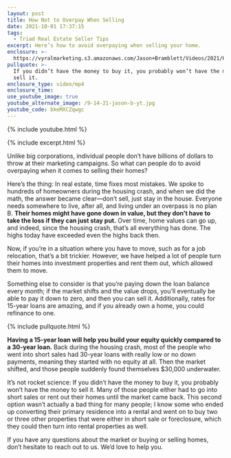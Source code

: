 ```yaml
---
layout: post
title: How Not to Overpay When Selling
date: 2021-10-01 17:37:15
tags:
  - Triad Real Estate Seller Tips
excerpt: Here’s how to avoid overpaying when selling your home.
enclosure: >-
  https://vyralmarketing.s3.amazonaws.com/Jason+Bramblett/Videos/2021/How+Not+to+Overpay+When+Selling+-+Jason+Bramblett+Real+Estate.mp4
pullquote: >-
  If you didn’t have the money to buy it, you probably won’t have the money to
  sell it. 
enclosure_type: video/mp4
enclosure_time:
use_youtube_image: true
youtube_alternate_image: /9-14-21-jason-b-yt.jpg
youtube_code: bkeMXCZqwgc
---
```

{% include youtube.html %}

{% include excerpt.html %}

Unlike big corporations, individual people don’t have billions of dollars to throw at their marketing campaigns. So what can people do to avoid overpaying when it comes to selling their homes?

Here’s the thing: In real estate, time fixes most mistakes. We spoke to hundreds of homeowners during the housing crash, and when we did the math, the answer became clear—don’t sell, just stay in the house. Everyone needs somewhere to live, after all, and living under an overpass is no plan B. **Their homes might have gone down in value, but they don’t have to take the loss if they can just stay put.** Over time, home values can go up, and indeed, since the housing crash, that’s all everything has done. The highs today have exceeded even the highs back then.

Now, if you’re in a situation where you have to move, such as for a job relocation, that’s a bit trickier. However, we have helped a lot of people turn their homes into investment properties and rent them out, which allowed them to move.

Something else to consider is that you’re paying down the loan balance every month; if the market shifts and the value drops, you’ll eventually be able to pay it down to zero, and then you can sell it. Additionally, rates for 15-year loans are amazing, and if you already own a home, you could refinance to one.

{% include pullquote.html %}

**Having a 15-year loan will help you build your equity quickly compared to a 30-year loan.** Back during the housing crash, most of the people who went into short sales had 30-year loans with really low or no down payments, meaning they started with no equity at all. Then the market shifted, and those people suddenly found themselves $30,000 underwater.&nbsp;

It’s not rocket science: If you didn’t have the money to buy it, you probably won’t have the money to sell it. Many of those people either had to go into short sales or rent out their homes until the market came back. This second option wasn’t actually a bad thing for many people; I know some who ended up converting their primary residence into a rental and went on to buy two or three other properties that were either in short sale or foreclosure, which they could then turn into rental properties as well.

If you have any questions about the market or buying or selling homes, don’t hesitate to reach out to us. We’d love to help you.

&nbsp;
